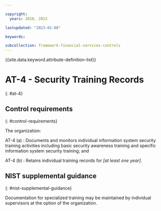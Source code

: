 ```yaml
---

copyright:
  years: 2020, 2023

lastupdated: "2023-02-08"

keywords:

subcollection: framework-financial-services-controls
---
```


{{site.data.keyword.attribute-definition-list}}

               
# AT-4 - Security Training Records
{: #at-4}

## Control requirements
{: #control-requirements}

The organization:

AT-4 (a)
    : Documents and monitors individual information system security training activities including basic security awareness training and specific information system security training; and

AT-4 (b)
    : Retains individual training records for _[at least one year]_.

## NIST supplemental guidance
{: #nist-supplemental-guidance}

Documentation for specialized training may be maintained by individual supervisors at the option of the organization.





